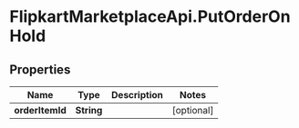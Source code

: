 # FlipkartMarketplaceApi.PutOrderOnHold

## Properties
Name | Type | Description | Notes
------------ | ------------- | ------------- | -------------
**orderItemId** | **String** |  | [optional] 
